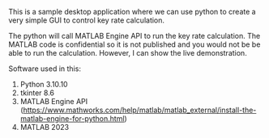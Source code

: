 This is a sample desktop application where we can use python to create a very simple GUI to control key rate calculation.

The python will call MATLAB Engine API to run the key rate calculation. The MATLAB code is confidential so it is not published 
and you would not be be able to run the calculation. However, I can show the live demonstration.

Software used in this:
1. Python 3.10.10
2. tkinter 8.6
3. MATLAB Engine API (https://www.mathworks.com/help/matlab/matlab_external/install-the-matlab-engine-for-python.html)
4. MATLAB 2023


